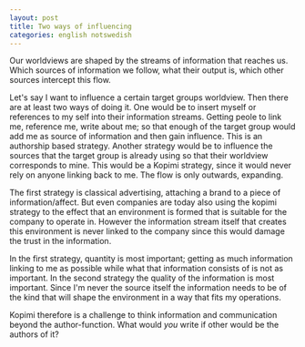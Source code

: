 ```yaml
---
layout: post
title: Two ways of influencing
categories: english notswedish
---
```


  Our worldviews are shaped by the streams of information that reaches us.
Which sources of information we follow, what their output is, which other
sources intercept this flow. 

  Let's say I want to influence a certain target groups worldview. Then there
are at least two ways of doing it. One would be to insert myself or
references to my self into their information streams. Getting peole to link
me, reference me, write about me; so that enough of the target group would
add me as source of information and then gain influence. This is an
authorship based strategy. Another strategy would be to influence the
sources that the target group is already using so that their worldview
corresponds to mine. This would be a Kopimi strategy, since it would never
rely on anyone linking back to me. The flow is only outwards, expanding.

  The first strategy is classical advertising, attaching a brand to a piece
of information/affect. But even companies are today also using the kopimi
strategy to the effect that an environment is formed that is suitable for
the company to operate in. However the information stream itself that
creates this environment is never linked to the company since this would
damage the trust in the information.

  In the first strategy, quantity is most important; getting as much
information linking to me as possible while what that information consists
of is not as important. In the second strategy the quality of the
information is most important. Since I'm never the source itself the
information needs to be of the kind that will shape the environment in a
way that fits my operations.

  Kopimi therefore is a challenge to think information and communication
beyond the author-function. What would *you* write if other would be the authors of it?
